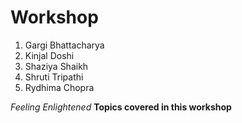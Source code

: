 # Workshop
1. Gargi Bhattacharya
2. Kinjal Doshi
3. Shaziya Shaikh
4. Shruti Tripathi
5. Rydhima Chopra

*Feeling Enlightened*
**Topics covered in this workshop**
